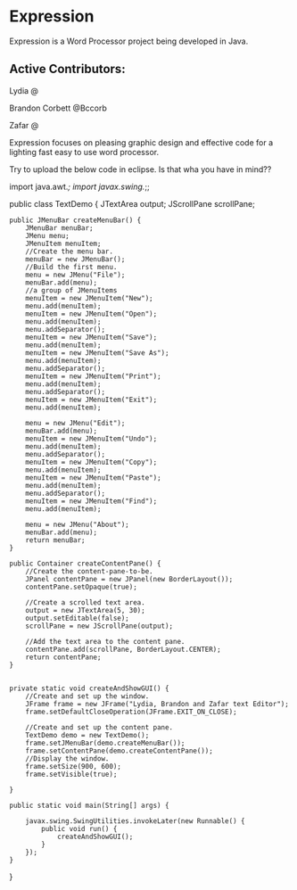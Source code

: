 Expression
============

Expression is a Word Processor project being developed in Java.

Active Contributors:
---------------------
Lydia @

Brandon Corbett  @Bccorb

Zafar @

Expression focuses on pleasing graphic design and effective code for a lighting fast easy to use word processor. 
 
 Try to upload the below code in eclipse. Is that wha you have in mind??
 

import java.awt.*;
import javax.swing.*;;
 

public class TextDemo {
    JTextArea output;
    JScrollPane scrollPane;
 
    public JMenuBar createMenuBar() {
        JMenuBar menuBar;
        JMenu menu;
        JMenuItem menuItem;
        //Create the menu bar.
        menuBar = new JMenuBar(); 
        //Build the first menu.
        menu = new JMenu("File");       
        menuBar.add(menu); 
        //a group of JMenuItems
        menuItem = new JMenuItem("New");        
        menu.add(menuItem);        
        menuItem = new JMenuItem("Open");
        menu.add(menuItem);       
        menu.addSeparator();        
        menuItem = new JMenuItem("Save");        
        menu.add(menuItem);
        menuItem = new JMenuItem("Save As");       
        menu.add(menuItem);
        menu.addSeparator();       
        menuItem = new JMenuItem("Print");        
        menu.add(menuItem);        
        menu.addSeparator();        
        menuItem = new JMenuItem("Exit");        
        menu.add(menuItem);        
        
        menu = new JMenu("Edit");        
        menuBar.add(menu);
        menuItem = new JMenuItem("Undo");
        menu.add(menuItem);        
        menu.addSeparator();
        menuItem = new JMenuItem("Copy");       
        menu.add(menuItem);        
        menuItem = new JMenuItem("Paste");        
        menu.add(menuItem);
        menu.addSeparator();
        menuItem = new JMenuItem("Find");        
        menu.add(menuItem);        
        
        menu = new JMenu("About");        
        menuBar.add(menu);
        return menuBar;
    }
 
    public Container createContentPane() {
        //Create the content-pane-to-be.
        JPanel contentPane = new JPanel(new BorderLayout());
        contentPane.setOpaque(true);
 
        //Create a scrolled text area.
        output = new JTextArea(5, 30);
        output.setEditable(false);
        scrollPane = new JScrollPane(output);
 
        //Add the text area to the content pane.
        contentPane.add(scrollPane, BorderLayout.CENTER); 
        return contentPane;
    }
 

    private static void createAndShowGUI() {
        //Create and set up the window.
        JFrame frame = new JFrame("Lydia, Brandon and Zafar text Editor");
        frame.setDefaultCloseOperation(JFrame.EXIT_ON_CLOSE);
 
        //Create and set up the content pane.
        TextDemo demo = new TextDemo();
        frame.setJMenuBar(demo.createMenuBar());
        frame.setContentPane(demo.createContentPane()); 
        //Display the window.
        frame.setSize(900, 600);
        frame.setVisible(true);
        
    }
 
    public static void main(String[] args) {

        javax.swing.SwingUtilities.invokeLater(new Runnable() {
            public void run() {
                createAndShowGUI();
            }
        });
    }
}
 
 
         
